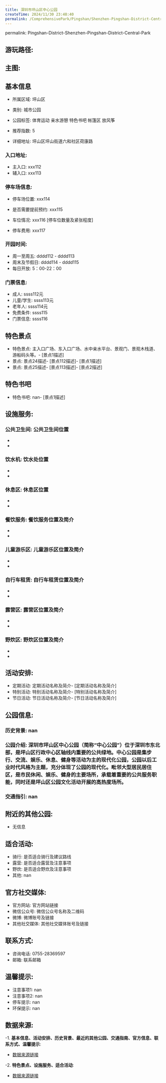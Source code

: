```yaml
---
title: 深圳市坪山区中心公园
createTime: 2024/11/30 23:48:40
permalink: /ComprehensivePark/Pingshan/Shenzhen-Pingshan-District-Central-Park/
---
```

permalink: Pingshan-District-Shenzhen-Pingshan-District-Central-Park
## 游玩路径:
<ImageCard
image="https://cgj.sz.gov.cn/attachment/1/1334/1334285/10775018.jpg"
title= "深圳市坪山区中心公园"
description= "主入口广场、东入口广场、水中亲水平台、景观门、景观木栈道、游船码头等。"
date="2024/11/30"
href="/"
author="深圳公园"
/>

## 主图:
<ImageCard
image="https://cgj.sz.gov.cn/img/4/4005/4005869/10775018.png"
title= "深圳市坪山区中心公园"
description= "深圳市坪山区中心公园（简称“中心公园”）位于深圳市东北部，是坪山区行政中心区轴线内重要的公共绿地。中心公园是集步行、交流、娱乐、休息、健身等活动为主的现代化公园"
date="2024/11/30"
href="/"
author="深圳公园"
/>

## 基本信息

- 所属区域: 坪山区

- 类别: 城市公园

- 公园标签: 体育运动 亲水游憩 特色书吧 帐篷区 放风筝

- 推荐指数: 5

- 详细地址: 坪山区坪山街道六和社区荷康路

### 入口地址:
- 主入口: xxx112
- 辅入口: xxx113
### 停车场信息:
- 停车场位置: xxx114

- 是否需要提前预约: xxx115

- 车位情况: xxx116 [停车位数量及紧张程度]

- 停车费用: xxx117

### 开园时间:
- 周一至周五: dddd112 - dddd113
- 周末及节假日: dddd114 - dddd115
- 每日开放: 5：00-22：00

### 门票信息:
- 成人: ssss112元
- 儿童/学生: ssss113元
- 老年人: ssss114元
- 免费条件: ssss115
- 门票信息: ssss116
## 特色景点
- 特色景点: 主入口广场、东入口广场、水中亲水平台、景观门、景观木栈道、游船码头等。- [景点1描述]
- 景点: 景点24描述- [景点112描述]- [景点1描述]
- 景点: 景点25描述- [景点113描述]- [景点2描述]
## 特色书吧
- 特色书吧: nan- [景点1描述]
## 设施服务:
### 公共卫生间: 公共卫生间位置
- 
- 
### 饮水机: 饮水处位置
- 
- 
### 休息区: 休息区位置
- 
- 
### 餐饮服务: 餐饮服务位置及简介
- 
- 
### 儿童游乐区: 儿童游乐区位置及简介
- 
- 
### 自行车租赁: 自行车租赁位置及简介
- 
- 
### 露营区: 露营区位置及简介
- 
- 
### 野炊区: 野炊区位置及简介

- 
- 
## 活动安排:
- 定期活动: 定期活动名称及简介- [定期活动名称及简介]
- 特别活动: 特别活动名称及简介- [特别活动名称及简介]
- 节日活动: 节日活动名称及简介- [节日活动名称及简介]
## 公园信息:
### 历史背景: nan
### 公园介绍: 深圳市坪山区中心公园（简称“中心公园”）位于深圳市东北部，是坪山区行政中心区轴线内重要的公共绿地。中心公园是集步行、交流、娱乐、休息、健身等活动为主的现代化公园，公园以后工业时代风格为主题，充分体现了公园的现代化。毗邻大型居民居住区，是市民休闲、娱乐、健身的主要场所，承载着重要的公共服务职能，同时还是坪山区公园文化活动开展的高热度场所。
### 交通指引: nan

## 附近的其他公园:
- 无信息

## 适合活动:
- 骑行: 是否适合骑行及建议路线
- 露营: 是否适合露营及注意事项
- 野炊: 是否适合野炊及注意事项
- 其他: nan

## 官方社交媒体:
- 官方网站: 官方网站链接
- 微信公众号: 微信公众号名称及二维码
- 微博: 微博账号及链接
- 其他社交媒体: 其他社交媒体账号及链接

## 联系方式:
- 咨询电话: 0755-28369597
- 邮箱: 联系邮箱

## 温馨提示:
- 注意事项1: nan
- 注意事项2: nan
- 停车提示: nan
- 环保提示: nan

## 数据来源:
-1. **基本信息、活动安排、历史背景、最近的其他公园、交通指南、官方信息、联系方式、温馨提示**:
- [数据来源链接](https://cgj.sz.gov.cn/xsmh/gysz/csgy/content/post_10775018.html)

-2. **特色景点、设施服务、适合活动**:
- [数据来源链接](https://cgj.sz.gov.cn/xsmh/gysz/csgy/content/post_10775018.html)

